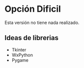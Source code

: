# Opción Dificil

Esta versión no tiene nada realizado.

## Ideas de librerias
- Tkinter
- WxPython
- Pygame
